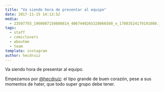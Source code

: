 ```yaml
---
title: "Va siendo hora de presentar al equipo"
date: 2017-11-15 14:13:52
media: 
  - 23507793_1960087150880814_4067440265328066560_n_17883524179191080.jpg
tags: 
  - staff
  - comiclovers
  - aboutme
  - team
template: instagram
author: hecdruiz
---
```


Va siendo hora de presentar al equipo.


Empezamos por [@hecdruiz](https://instagram.com/hecdruiz): el tipo grande de buen corazón, pese a sus momentos de hater, que todo super grupo debe tener.
